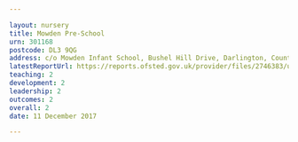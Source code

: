 ```yaml
---

layout: nursery
title: Mowden Pre-School
urn: 301168
postcode: DL3 9QG
address: c/o Mowden Infant School, Bushel Hill Drive, Darlington, County Durham, DL3 9QG
latestReportUrl: https://reports.ofsted.gov.uk/provider/files/2746383/urn/301168.pdf
teaching: 2
development: 2
leadership: 2
outcomes: 2
overall: 2
date: 11 December 2017

---
```


